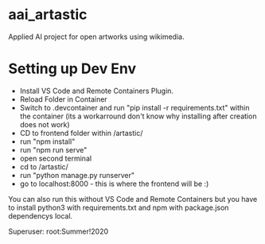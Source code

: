 # aai_artastic
Applied AI project for open artworks using wikimedia.

# Setting up Dev Env
* Install VS Code and Remote Containers Plugin. 
* Reload Folder in Container 
* Switch to .devcontainer and run "pip install -r requirements.txt" within the container (its a workarround don't know why installing after creation does not work)
* CD to frontend folder within /artastic/
* run "npm install"
* run "npm run serve"
* open second terminal
* cd to /artastic/
* run "python manage.py runserver"
* go to localhost:8000 - this is where the frontend will be :) 

You can also run this without VS Code and Remote Containers but you have to install python3 with requirements.txt and npm with package.json dependencys local.

Superuser: root:Summer!2020